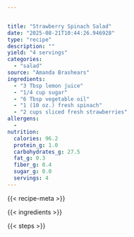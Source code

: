 ```yaml
---


title: "Strawberry Spinach Salad"
date: "2025-08-21T10:44:26.946928"
type: "recipe"
description: ""
yield: "4 servings"
categories:
  - "salad"
source: "Amanda Brashears"
ingredients:
  - "3 Tbsp lemon juice"
  - "1/4 cup sugar"
  - "6 Tbsp vegetable oil"
  - "1 (10 oz.) fresh spinach"
  - "2 cups sliced fresh strawberries"
allergens:
  -
nutrition:
  calories: 96.2
  protein_g: 1.0
  carbohydrates_g: 27.5
  fat_g: 0.3
  fiber_g: 0.4
  sugar_g: 0.0
  servings: 4
---
```


{{< recipe-meta >}}

{{< ingredients >}}

{{< steps >}}
